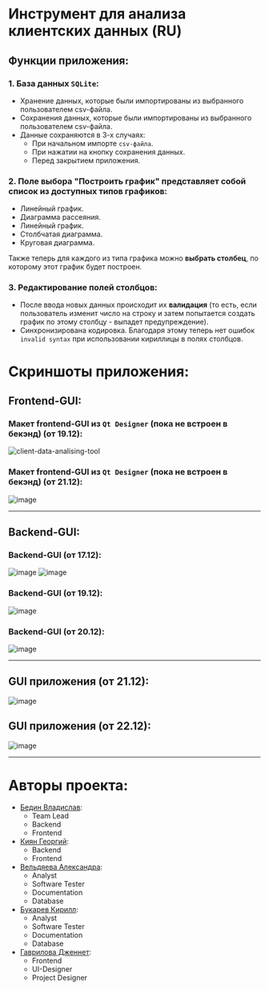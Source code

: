 # Инструмент для анализа клиентских данных (RU)

## Функции приложения:

### 1. База данных `SQLite`:
  * Хранение данных, которые были импортированы из выбранного пользователем csv-файла.
  * Сохранения данных, которые были импортированы из выбранного пользователем csv-файла.
  * Данные сохраняются в 3-х случаях:
    * При начальном импорте `csv-файла`.
    * При нажатии на кнопку сохранения данных.
    * Перед закрытием приложения.

### 2. Поле выбора **"Построить график"** представляет собой список из доступных типов графиков:
  * Линейный график.
  * Диаграмма рассеяния.
  * Линейный график.
  * Столбчатая диаграмма.
  * Круговая диаграмма.

Также теперь для каждого из типа графика можно **выбрать столбец**, по которому этот график будет построен.

### 3. Редактирование полей столбцов:
  * После ввода новых данных происходит их **валидация** (то есть, если пользователь изменит число на строку и затем попытается создать график по этому столбцу - выпадет предупреждение).
  * Синхронизирована кодировка. Благодаря этому теперь нет ошибок `invalid syntax` при использовании кириллицы в полях столбцов.

# Скриншоты приложения:

## Frontend-GUI:

### Макет frontend-GUI из `Qt Designer` (пока не встроен в бекэнд) (от 19.12):
![client-data-analising-tool](https://github.com/user-attachments/assets/1670b795-0cc3-4086-b6b1-05291ad1060c)

### Макет frontend-GUI из `Qt Designer` (пока не встроен в бекэнд) (от 21.12):
![image](https://github.com/user-attachments/assets/88fdd81d-d99e-46d3-a75c-8965f5edcc89)

---

## Backend-GUI:

### Backend-GUI (от 17.12):
![image](https://github.com/user-attachments/assets/da5b0dcd-2d52-4cb5-906a-7ed101bfcb0d)
![image](https://github.com/user-attachments/assets/7114b210-6474-4d8a-bb5c-34c7137e6d79)

### Backend-GUI (от 19.12):
![image](https://github.com/user-attachments/assets/3f06b4d0-cfa4-4621-9ae5-f43d4834a22b)

### Backend-GUI (от 20.12):
![image](https://github.com/user-attachments/assets/bd9e3733-818d-44ce-bae5-d6bb4f1adc66)

---

## GUI приложения (от 21.12):
![image](https://github.com/user-attachments/assets/45c2f79d-3b58-4d36-ae41-36b23704e203)

## GUI приложения (от 22.12):
![image](https://github.com/user-attachments/assets/df088e7a-e127-49e9-9593-129c69a11941)

---

# Авторы проекта:

  * [Бедин Владислав](https://github.com/MindlessMuse666 "Владислав: https://github.com/MindlessMuse666"):
    * Team Lead
    * Backend
    * Frontend
  * [Киян Георгий](https://github.com/nineteentearz "Егор: https://github.com/nineteentearz"):
    * Backend
    * Frontend
  * [Вельдяева Александра](https://github.com/FrierenWay "Александра: https://github.com/FrierenWay"):
    * Analyst
    * Software Tester
    * Documentation
    * Database
  * [Букарев Кирилл](https://github.com/bukabtw "Кирилл: https://github.com/bukabtw"):
    * Analyst
    * Software Tester
    * Documentation
    * Database
  * [Гаврилова Дженнет](https://github.com/Jenko-zhulenko "Дженнет: https://github.com/Jenko-zhulenko"): 
    * Frontend
    * UI-Designer
    * Project Designer
